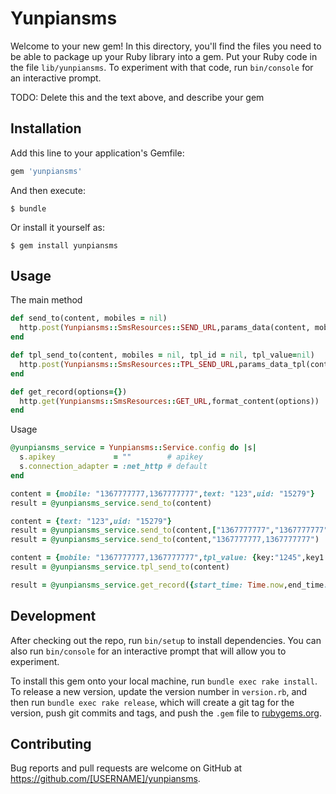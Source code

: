# Yunpiansms

Welcome to your new gem! In this directory, you'll find the files you need to be able to package up your Ruby library into a gem. Put your Ruby code in the file `lib/yunpiansms`. To experiment with that code, run `bin/console` for an interactive prompt.

TODO: Delete this and the text above, and describe your gem

## Installation

Add this line to your application's Gemfile:

```ruby
gem 'yunpiansms'
```

And then execute:

    $ bundle

Or install it yourself as:

    $ gem install yunpiansms

## Usage
The main method
```ruby
def send_to(content, mobiles = nil)
  http.post(Yunpiansms::SmsResources::SEND_URL,params_data(content, mobiles))
end

def tpl_send_to(content, mobiles = nil, tpl_id = nil, tpl_value=nil)
  http.post(Yunpiansms::SmsResources::TPL_SEND_URL,params_data_tpl(content, mobiles, tpl_id,tpl_value))
end

def get_record(options={})
  http.get(Yunpiansms::SmsResources::GET_URL,format_content(options))
end
```
Usage
```ruby
@yunpiansms_service = Yunpiansms::Service.config do |s|
  s.apikey             = ""        # apikey
  s.connection_adapter = :net_http # default
end

content = {mobile: "1367777777,1367777777",text: "123",uid: "15279"}
result = @yunpiansms_service.send_to(content)

content = {text: "123",uid: "15279"}
result = @yunpiansms_service.send_to(content,["1367777777","1367777777"])
result = @yunpiansms_service.send_to(content,"1367777777,1367777777")

content = {mobile: "1367777777,1367777777",tpl_value: {key:"1245",key1:"23"},uid: "15279",tpl_id:1}
result = @yunpiansms_service.tpl_send_to(content)

result = @yunpiansms_service.get_record({start_time: Time.now,end_time:Time.now,page_num:1,page_size:100,mobile:"15279058466"})
```
## Development

After checking out the repo, run `bin/setup` to install dependencies. You can also run `bin/console` for an interactive prompt that will allow you to experiment.

To install this gem onto your local machine, run `bundle exec rake install`. To release a new version, update the version number in `version.rb`, and then run `bundle exec rake release`, which will create a git tag for the version, push git commits and tags, and push the `.gem` file to [rubygems.org](https://rubygems.org).

## Contributing

Bug reports and pull requests are welcome on GitHub at https://github.com/[USERNAME]/yunpiansms.

